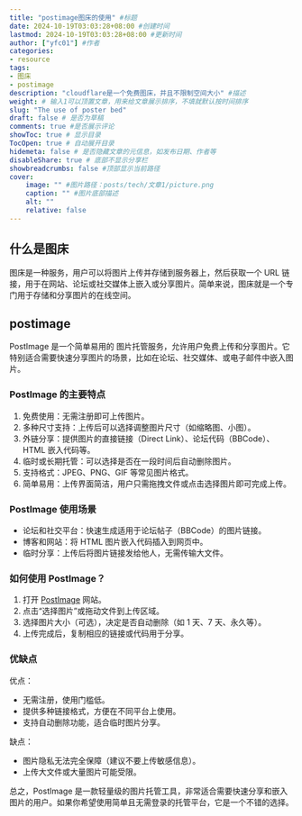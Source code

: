 ```yaml
---
title: "postimage图床的使用" #标题
date: 2024-10-19T03:03:28+08:00 #创建时间
lastmod: 2024-10-19T03:03:28+08:00 #更新时间
author: ["yfc01"] #作者
categories: 
- resource
tags: 
- 图床
- postimage
description: "cloudflare是一个免费图床，并且不限制空间大小" #描述
weight: # 输入1可以顶置文章，用来给文章展示排序，不填就默认按时间排序
slug: "The use of poster bed"
draft: false # 是否为草稿
comments: true #是否展示评论
showToc: true # 显示目录
TocOpen: true # 自动展开目录
hidemeta: false # 是否隐藏文章的元信息，如发布日期、作者等
disableShare: true # 底部不显示分享栏
showbreadcrumbs: false #顶部显示当前路径
cover:
    image: "" #图片路径：posts/tech/文章1/picture.png
    caption: "" #图片底部描述
    alt: ""
    relative: false
---
```


## 什么是图床

图床是一种服务，用户可以将图片上传并存储到服务器上，然后获取一个 URL 链接，用于在网站、论坛或社交媒体上嵌入或分享图片。简单来说，图床就是一个专门用于存储和分享图片的在线空间。

## postimage

PostImage 是一个简单易用的 图片托管服务，允许用户免费上传和分享图片。它特别适合需要快速分享图片的场景，比如在论坛、社交媒体、或电子邮件中嵌入图片。  

### PostImage 的主要特点
1. 免费使用：无需注册即可上传图片。  
2. 多种尺寸支持：上传后可以选择调整图片尺寸（如缩略图、小图）。  
3. 外链分享：提供图片的直接链接（Direct Link）、论坛代码（BBCode）、HTML 嵌入代码等。  
4. 临时或长期托管：可以选择是否在一段时间后自动删除图片。  
5. 支持格式：JPEG、PNG、GIF 等常见图片格式。  
6. 简单易用：上传界面简洁，用户只需拖拽文件或点击选择图片即可完成上传。  

### PostImage 使用场景
- 论坛和社交平台：快速生成适用于论坛帖子（BBCode）的图片链接。  
- 博客和网站：将 HTML 图片嵌入代码插入到网页中。  
- 临时分享：上传后将图片链接发给他人，无需传输大文件。  

### 如何使用 PostImage？  
1. 打开 <a href="https://postimages.org/" target="_blank">PostImage</a> 网站。  
2. 点击“选择图片”或拖动文件到上传区域。  
3. 选择图片大小（可选），决定是否自动删除（如 1 天、7 天、永久等）。  
4. 上传完成后，复制相应的链接或代码用于分享。

### 优缺点  
优点：

- 无需注册，使用门槛低。
- 提供多种链接格式，方便在不同平台上使用。
- 支持自动删除功能，适合临时图片分享。  

缺点：

- 图片隐私无法完全保障（建议不要上传敏感信息）。
- 上传大文件或大量图片可能受限。

总之，PostImage 是一款轻量级的图片托管工具，非常适合需要快速分享和嵌入图片的用户。如果你希望使用简单且无需登录的托管平台，它是一个不错的选择。
